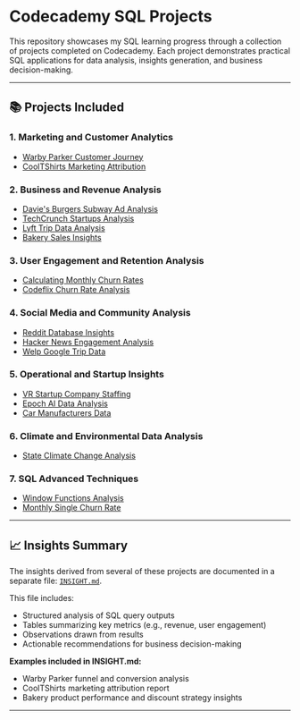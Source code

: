 # Codecademy SQL Projects

This repository showcases my SQL learning progress through a collection of projects completed on Codecademy. Each project demonstrates practical SQL applications for data analysis, insights generation, and business decision-making.

---

## 📚 Projects Included

### 1. Marketing and Customer Analytics
- [Warby Parker Customer Journey](projects/marketing_customer_analytics/Warby_Parker_Customer_Journey.sql)
- [CoolTShirts Marketing Attribution](projects/marketing_customer_analytics/CoolTShirts_Attribution.sql)

### 2. Business and Revenue Analysis
- [Davie's Burgers Subway Ad Analysis](projects/business_revenue_analysis/Davies_Burgers_Subway.sql)
- [TechCrunch Startups Analysis](projects/business_revenue_analysis/TechCrunch_Startups.sql)
- [Lyft Trip Data Analysis](projects/business_revenue_analysis/Lyft_Trip_Data.sql)
- [Bakery Sales Insights](projects/business_revenue_analysis/Bakery_Sales_Insights.sql)

### 3. User Engagement and Retention Analysis
- [Calculating Monthly Churn Rates](projects/user_retention_analysis/Monthly_Churn.sql)
- [Codeflix Churn Rate Analysis](projects/user_retention_analysis/Codeflix_Churn.sql)

### 4. Social Media and Community Analysis
- [Reddit Database Insights](projects/social_community_analysis/Reddit_Database.sql)
- [Hacker News Engagement Analysis](projects/social_community_analysis/Hacker_News.sql)
- [Welp Google Trip Data](projects/social_community_analysis/Welp_Trip_Data.sql)

### 5. Operational and Startup Insights
- [VR Startup Company Staffing](projects/operational_startup_analysis/VR_Startup.sql)
- [Epoch AI Data Analysis](projects/operational_startup_analysis/Epoch_AI.sql)
- [Car Manufacturers Data](projects/operational_startup_analysis/Car_Manufacturers.sql)

### 6. Climate and Environmental Data Analysis
- [State Climate Change Analysis](projects/climate_environment/State_Climate_Change.sql)

### 7. SQL Advanced Techniques
- [Window Functions Analysis](projects/advanced_sql/Window_Functions.sql)
- [Monthly Single Churn Rate](projects/advanced_sql/Single_Month_Churn.sql)

---

## 📈 Insights Summary

The insights derived from several of these projects are documented in a separate file: [`INSIGHT.md`](INSIGHT.md).

This file includes:
- Structured analysis of SQL query outputs
- Tables summarizing key metrics (e.g., revenue, user engagement)
- Observations drawn from results
- Actionable recommendations for business decision-making

**Examples included in INSIGHT.md:**
- Warby Parker funnel and conversion analysis
- CoolTShirts marketing attribution report
- Bakery product performance and discount strategy insights

---